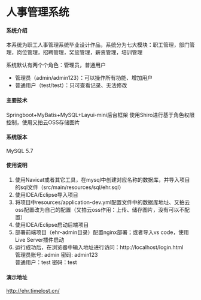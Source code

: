 # 人事管理系统

#### 系统介绍
本系统为职工人事管理系统毕业设计作品，系统分为七大模块：职工管理，部门管理，岗位管理，招聘管理，奖惩管理，薪资管理，培训管理

系统默认有两个个角色：管理员，普通用户

- 管理员（admin/admin123）：可以操作所有功能、增加用户
- 普通用户（test/test）：只可查看记录、无法修改

#### 主要技术
Springboot+MyBatis+MySQL+Layui-mini后台框架
使用Shiro进行基于角色权限控制，使用又拍云OSS存储图片

#### 系统版本
MySQL 5.7

#### 使用说明

1. 使用Navicat或者其它工具，在mysql中创建对应名称的数据库，并导入项目的sql文件（src/main/resources/sql/ehr.sql）
2. 使用IDEA/Eclipse导入项目
3. 将项目中resources/application-dev.yml配置文件中的数据库地址、又拍云oss配置改为自己的配置（又拍云oss作用：上传、储存图片，没有可以不配置）
4. 使用IDEA/Eclipse启动后端项目
5. 部署前端项目（ehr-admin目录）配置nginx部署；或者导入vs code，使用Live Server插件启动 
6. 运行成功后，在浏览器中输入地址进行访问：http://localhost/login.html  
   管理员账号: admin 密码: admin123  
   普通用户：test 密码：test  



#### 演示地址

http://ehr.timelost.cn/




